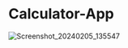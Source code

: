 # Calculator-App

![Screenshot_20240205_135547](https://github.com/shikha046/Calculator-App/assets/101914410/5edc9d44-c9e2-4d23-94e4-97aba12e6e39)
